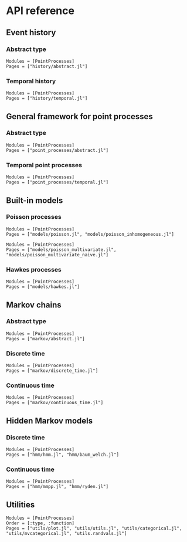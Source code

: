 # API reference

## Event history

### Abstract type

```@autodocs
Modules = [PointProcesses]
Pages = ["history/abstract.jl"]
```

### Temporal history

```@autodocs
Modules = [PointProcesses]
Pages = ["history/temporal.jl"]
```

## General framework for point processes

### Abstract type

```@autodocs
Modules = [PointProcesses]
Pages = ["point_processes/abstract.jl"]
```

### Temporal point processes

```@autodocs
Modules = [PointProcesses]
Pages = ["point_processes/temporal.jl"]
```


## Built-in models

### Poisson processes

```@autodocs
Modules = [PointProcesses]
Pages = ["models/poisson.jl", "models/poisson_inhomogeneous.jl"]
```

```@autodocs
Modules = [PointProcesses]
Pages = ["models/poisson_multivariate.jl", "models/poisson_multivariate_naive.jl"]
```

### Hawkes processes

```@autodocs
Modules = [PointProcesses]
Pages = ["models/hawkes.jl"]
```

## Markov chains

### Abstract type

```@autodocs
Modules = [PointProcesses]
Pages = ["markov/abstract.jl"]
```

### Discrete time

```@autodocs
Modules = [PointProcesses]
Pages = ["markov/discrete_time.jl"]
```

### Continuous time

```@autodocs
Modules = [PointProcesses]
Pages = ["markov/continuous_time.jl"]
```

## Hidden Markov models

### Discrete time

```@autodocs
Modules = [PointProcesses]
Pages = ["hmm/hmm.jl", "hmm/baum_welch.jl"]
```

### Continuous time

```@autodocs
Modules = [PointProcesses]
Pages = ["hmm/mmpp.jl", "hmm/ryden.jl"]
```

## Utilities

```@autodocs
Modules = [PointProcesses]
Order = [:type, :function]
Pages = ["utils/plot.jl", "utils/utils.jl", "utils/categorical.jl", "utils/mvcategorical.jl", "utils.randvals.jl"]
```